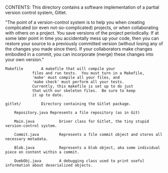 CONTENTS:
This directory contains a software implementation of a partial version control system, Gitlet.

"The point of a version-control system is to help you when creating complicated (or even not-so-complicated) projects, or when collaborating with others on a project. You save versions of the project periodically. If at some later point in time you accidentally mess up your code, then you can restore your source to a previously committed version (without losing any of the changes you made since then). If your collaborators make changes embodied in a commit, you can incorporate (merge) these changes into your own version."

	Makefile		A makefile that will compile your
				files and run tests.  You must turn in a Makefile,
				'make' must compile all your files, and 
				'make check' must perform all your tests.  
				Currently, this makefile is set up to do just 
				that with our skeleton files.  Be sure to keep 
				it up to date.

	gitlet/			Directory containing the Gitlet package.

	    Repository.java	Represents a file repository (as in Git)

	    Main.java           Driver class for Gitlet, the tiny stupid version-control system.

	    Commit.java         Represents a file commit object and stores all necessary metadata.

	    Blob.java	        Represents a blob object, aka some individual piece on content within a commit.

	    DumbObj.java        A debugging class used to print useful information about deserialized objects.
